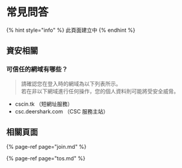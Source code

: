 # 常見問答

{% hint style="info" %}
此頁面建立中
{% endhint %}

## 資安相關

### 可信任的網域有哪些？

> 請確認您在登入時的網域為以下列表所示。  
> 若在非以下網域進行任何操作，您的個人資料則可能將受安全威脅。

- cscin.tk （短網址服務）
- csc.deershark.com （CSC 服務主站）

## 相關頁面

{% page-ref page="join.md" %}

{% page-ref page="tos.md" %}

